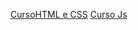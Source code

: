 <a href="https://phcastello.github.io/CursoHTML-CSS/">CursoHTML e CSS</a>
<a href="https://phcastello.github.io/CursoJS/">Curso Js</a>
